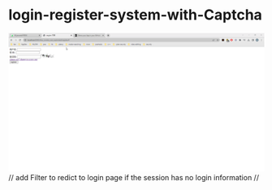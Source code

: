 # login-register-system-with-Captcha

![system demo](demo/demo1.gif) //
add Filter to redict to login page if the session has no login information //
